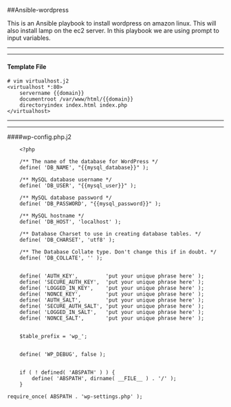 ##Ansible-wordpress

This is an Ansible playbook to install wordpress on amazon linux. This will also install lamp on the ec2 server. In this playbook we are using prompt to input variables.


***

***


#### Template File

	# vim virtualhost.j2
	<virtualhost *:80>
	    servername {{domain}}
	    documentroot /var/www/html/{{domain}}
	    directoryindex index.html index.php
	</virtualhost>



***

***

####wp-config.php.j2

		<?php
		
		/** The name of the database for WordPress */
		define( 'DB_NAME', "{{mysql_database}}" );
		
		/** MySQL database username */
		define( 'DB_USER', "{{mysql_user}}" );
		
		/** MySQL database password */
		define( 'DB_PASSWORD', "{{mysql_password}}" );
		
		/** MySQL hostname */
		define( 'DB_HOST', 'localhost' );
		
		/** Database Charset to use in creating database tables. */
		define( 'DB_CHARSET', 'utf8' );
		
		/** The Database Collate type. Don't change this if in doubt. */
		define( 'DB_COLLATE', '' );
		
		
		define( 'AUTH_KEY',         'put your unique phrase here' );
		define( 'SECURE_AUTH_KEY',  'put your unique phrase here' );
		define( 'LOGGED_IN_KEY',    'put your unique phrase here' );
		define( 'NONCE_KEY',        'put your unique phrase here' );
		define( 'AUTH_SALT',        'put your unique phrase here' );
		define( 'SECURE_AUTH_SALT', 'put your unique phrase here' );
		define( 'LOGGED_IN_SALT',   'put your unique phrase here' );
		define( 'NONCE_SALT',       'put your unique phrase here' );
		
		
		$table_prefix = 'wp_';
		
		
		define( 'WP_DEBUG', false );
		
		
		if ( ! defined( 'ABSPATH' ) ) {
			define( 'ABSPATH', dirname( __FILE__ ) . '/' );
		}
		
	require_once( ABSPATH . 'wp-settings.php' );
